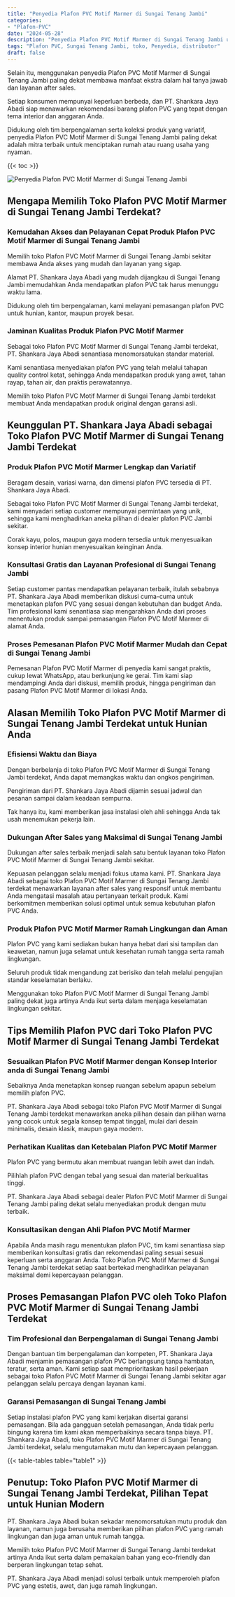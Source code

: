 ```yaml
---
title: "Penyedia Plafon PVC Motif Marmer di Sungai Tenang Jambi"
categories: 
- "Plafon-PVC"
date: "2024-05-28"
description: "Penyedia Plafon PVC Motif Marmer di Sungai Tenang Jambi untuk rumah, kantor, dan toko. Material unggulan, pilihan motif, warna menarik, beserta servis instalasi ditangani oleh tenaga ahli profesional serta jaminan resmi!|Layanan distribusi Plafon PVC Motif Marmer di Sungai Tenang Jambi bagi keperluan hunian, office, atau ritel, beserta produk terbaik dan pemasangan oleh tim profesional dan jaminan resmi.|Alternatif Plafon PVC Motif Marmer di Sungai Tenang Jambi yang andal untuk rumah, perkantoran, dan gerai, bersama produk berkualitas dan pemasangan oleh tenaga ahli profesional serta garansi resmi.|Distribusi Plafon PVC Motif Marmer di Sungai Tenang Jambi bagi hunian, office, serta ritel, beserta plafon terbaik dan penempatan ditangani oleh teknisi ahli, lengkap dengan kepastian resmi.}"
tags: "Plafon PVC, Sungai Tenang Jambi, toko, Penyedia, distributor"
draft: false
---
```


Selain itu, menggunakan penyedia Plafon PVC Motif Marmer di Sungai Tenang Jambi paling dekat membawa manfaat ekstra dalam hal tanya jawab dan layanan after sales.

Setiap konsumen mempunyai keperluan berbeda, dan PT. Shankara Jaya Abadi siap menawarkan rekomendasi barang plafon PVC yang tepat dengan tema interior dan anggaran Anda.

Didukung oleh tim berpengalaman serta koleksi produk yang variatif, penyedia Plafon PVC Motif Marmer di Sungai Tenang Jambi paling dekat adalah mitra terbaik untuk menciptakan rumah atau ruang usaha yang nyaman.

{{< toc >}}

![Penyedia Plafon PVC Motif Marmer di Sungai Tenang Jambi](/images/Plafon-PVC/Penyedia-Plafon-PVC-Motif-Marmer-di-Sungai-Tenang-Jambi.png)


## Mengapa Memilih Toko Plafon PVC Motif Marmer di Sungai Tenang Jambi Terdekat?

### Kemudahan Akses dan Pelayanan Cepat Produk Plafon PVC Motif Marmer di Sungai Tenang Jambi

Memilih toko Plafon PVC Motif Marmer di Sungai Tenang Jambi sekitar membawa Anda akses yang mudah dan layanan yang sigap.

Alamat PT. Shankara Jaya Abadi yang mudah dijangkau di Sungai Tenang Jambi memudahkan Anda mendapatkan plafon PVC tak harus menunggu waktu lama.

Didukung oleh tim berpengalaman, kami melayani pemasangan plafon PVC untuk hunian, kantor, maupun proyek besar.

### Jaminan Kualitas Produk Plafon PVC Motif Marmer

Sebagai toko Plafon PVC Motif Marmer di Sungai Tenang Jambi terdekat, PT. Shankara Jaya Abadi senantiasa menomorsatukan standar material.

Kami senantiasa menyediakan plafon PVC yang telah melalui tahapan quality control ketat, sehingga Anda mendapatkan produk yang awet, tahan rayap, tahan air, dan praktis perawatannya.

Memilih toko Plafon PVC Motif Marmer di Sungai Tenang Jambi terdekat membuat Anda mendapatkan produk original dengan garansi asli.

## Keunggulan PT. Shankara Jaya Abadi sebagai Toko Plafon PVC Motif Marmer di Sungai Tenang Jambi Terdekat

### Produk Plafon PVC Motif Marmer Lengkap dan Variatif

Beragam desain, variasi warna, dan dimensi plafon PVC tersedia di PT. Shankara Jaya Abadi.

Sebagai toko Plafon PVC Motif Marmer di Sungai Tenang Jambi terdekat, kami menyadari setiap customer mempunyai permintaan yang unik, sehingga kami menghadirkan aneka pilihan di dealer plafon PVC Jambi sekitar.

Corak kayu, polos, maupun gaya modern tersedia untuk menyesuaikan konsep interior hunian menyesuaikan keinginan Anda.

### Konsultasi Gratis dan Layanan Profesional di Sungai Tenang Jambi

Setiap customer pantas mendapatkan pelayanan terbaik, itulah sebabnya PT. Shankara Jaya Abadi memberikan diskusi cuma-cuma untuk menetapkan plafon PVC yang sesuai dengan kebutuhan dan budget Anda. Tim profesional kami senantiasa siap mengarahkan Anda dari proses menentukan produk sampai pemasangan Plafon PVC Motif Marmer di alamat Anda.

### Proses Pemesanan Plafon PVC Motif Marmer Mudah dan Cepat di Sungai Tenang Jambi

Pemesanan Plafon PVC Motif Marmer di penyedia kami sangat praktis, cukup lewat WhatsApp, atau berkunjung ke gerai. Tim kami siap mendampingi Anda dari diskusi, memilih produk, hingga pengiriman dan pasang Plafon PVC Motif Marmer di lokasi Anda.

## Alasan Memilih Toko Plafon PVC Motif Marmer di Sungai Tenang Jambi Terdekat untuk Hunian Anda

### Efisiensi Waktu dan Biaya

Dengan berbelanja di toko Plafon PVC Motif Marmer di Sungai Tenang Jambi terdekat, Anda dapat memangkas waktu dan ongkos pengiriman.

Pengiriman dari PT. Shankara Jaya Abadi dijamin sesuai jadwal dan pesanan sampai dalam keadaan sempurna.

Tak hanya itu, kami memberikan jasa instalasi oleh ahli sehingga Anda tak usah menemukan pekerja lain.

### Dukungan After Sales yang Maksimal di Sungai Tenang Jambi

Dukungan after sales terbaik menjadi salah satu bentuk layanan toko Plafon PVC Motif Marmer di Sungai Tenang Jambi sekitar.

Kepuasan pelanggan selalu menjadi fokus utama kami. PT. Shankara Jaya Abadi sebagai toko Plafon PVC Motif Marmer di Sungai Tenang Jambi terdekat menawarkan layanan after sales yang responsif untuk membantu Anda mengatasi masalah atau pertanyaan terkait produk. Kami berkomitmen memberikan solusi optimal untuk semua kebutuhan plafon PVC Anda.

### Produk Plafon PVC Motif Marmer Ramah Lingkungan dan Aman

Plafon PVC yang kami sediakan bukan hanya hebat dari sisi tampilan dan keawetan, namun juga selamat untuk kesehatan rumah tangga serta ramah lingkungan.

Seluruh produk tidak mengandung zat berisiko dan telah melalui pengujian standar keselamatan berlaku.

Menggunakan toko Plafon PVC Motif Marmer di Sungai Tenang Jambi paling dekat juga artinya Anda ikut serta dalam menjaga keselamatan lingkungan sekitar.

## Tips Memilih Plafon PVC dari Toko Plafon PVC Motif Marmer di Sungai Tenang Jambi Terdekat

### Sesuaikan Plafon PVC Motif Marmer dengan Konsep Interior anda di Sungai Tenang Jambi

Sebaiknya Anda menetapkan konsep ruangan sebelum apapun sebelum memilih plafon PVC.

PT. Shankara Jaya Abadi sebagai toko Plafon PVC Motif Marmer di Sungai Tenang Jambi terdekat menawarkan aneka pilihan desain dan pilihan warna yang cocok untuk segala konsep tempat tinggal, mulai dari desain minimalis, desain klasik, maupun gaya modern.

### Perhatikan Kualitas dan Ketebalan Plafon PVC Motif Marmer

Plafon PVC yang bermutu akan membuat ruangan lebih awet dan indah.

Pilihlah plafon PVC dengan tebal yang sesuai dan material berkualitas tinggi.

PT. Shankara Jaya Abadi sebagai dealer Plafon PVC Motif Marmer di Sungai Tenang Jambi paling dekat selalu menyediakan produk dengan mutu terbaik.

### Konsultasikan dengan Ahli Plafon PVC Motif Marmer

Apabila Anda masih ragu menentukan plafon PVC, tim kami senantiasa siap memberikan konsultasi gratis dan rekomendasi paling sesuai sesuai keperluan serta anggaran Anda. Toko Plafon PVC Motif Marmer di Sungai Tenang Jambi terdekat setiap saat bertekad menghadirkan pelayanan maksimal demi kepercayaan pelanggan.

## Proses Pemasangan Plafon PVC oleh Toko Plafon PVC Motif Marmer di Sungai Tenang Jambi Terdekat

### Tim Profesional dan Berpengalaman di Sungai Tenang Jambi

Dengan bantuan tim berpengalaman dan kompeten, PT. Shankara Jaya Abadi menjamin pemasangan plafon PVC berlangsung tanpa hambatan, teratur, serta aman. Kami setiap saat memprioritaskan hasil pekerjaan sebagai toko Plafon PVC Motif Marmer di Sungai Tenang Jambi sekitar agar pelanggan selalu percaya dengan layanan kami.

### Garansi Pemasangan di Sungai Tenang Jambi

Setiap instalasi plafon PVC yang kami kerjakan disertai garansi pemasangan. Bila ada gangguan setelah pemasangan, Anda tidak perlu bingung karena tim kami akan memperbaikinya secara tanpa biaya. PT. Shankara Jaya Abadi, toko Plafon PVC Motif Marmer di Sungai Tenang Jambi terdekat, selalu mengutamakan mutu dan kepercayaan pelanggan.

{{< table-tables table="table1" >}}

## Penutup: Toko Plafon PVC Motif Marmer di Sungai Tenang Jambi Terdekat, Pilihan Tepat untuk Hunian Modern

PT. Shankara Jaya Abadi bukan sekadar menomorsatukan mutu produk dan layanan, namun juga berusaha memberikan pilihan plafon PVC yang ramah lingkungan dan juga aman untuk rumah tangga.

Memilih toko Plafon PVC Motif Marmer di Sungai Tenang Jambi terdekat artinya Anda ikut serta dalam pemakaian bahan yang eco-friendly dan berperan lingkungan tetap sehat.

PT. Shankara Jaya Abadi menjadi solusi terbaik untuk memperoleh plafon PVC yang estetis, awet, dan juga ramah lingkungan.